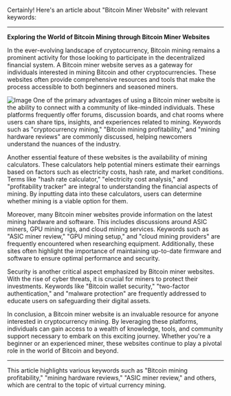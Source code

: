 Certainly! Here's an article about "Bitcoin Miner Website" with relevant keywords:

---

**Exploring the World of Bitcoin Mining through Bitcoin Miner Websites**

In the ever-evolving landscape of cryptocurrency, Bitcoin mining remains a prominent activity for those looking to participate in the decentralized financial system. A Bitcoin miner website serves as a gateway for individuals interested in mining Bitcoin and other cryptocurrencies. These websites often provide comprehensive resources and tools that make the process accessible to both beginners and seasoned miners.


![Image](https://github.com/user-attachments/assets/31692037-0104-4703-abd1-696b6a7dd41b)
One of the primary advantages of using a Bitcoin miner website is the ability to connect with a community of like-minded individuals. These platforms frequently offer forums, discussion boards, and chat rooms where users can share tips, insights, and experiences related to mining. Keywords such as "cryptocurrency mining," "Bitcoin mining profitability," and "mining hardware reviews" are commonly discussed, helping newcomers understand the nuances of the industry.

Another essential feature of these websites is the availability of mining calculators. These calculators help potential miners estimate their earnings based on factors such as electricity costs, hash rate, and market conditions. Terms like "hash rate calculator," "electricity cost analysis," and "profitability tracker" are integral to understanding the financial aspects of mining. By inputting data into these calculators, users can determine whether mining is a viable option for them.

Moreover, many Bitcoin miner websites provide information on the latest mining hardware and software. This includes discussions around ASIC miners, GPU mining rigs, and cloud mining services. Keywords such as "ASIC miner review," "GPU mining setup," and "cloud mining providers" are frequently encountered when researching equipment. Additionally, these sites often highlight the importance of maintaining up-to-date firmware and software to ensure optimal performance and security.

Security is another critical aspect emphasized by Bitcoin miner websites. With the rise of cyber threats, it is crucial for miners to protect their investments. Keywords like "Bitcoin wallet security," "two-factor authentication," and "malware protection" are frequently addressed to educate users on safeguarding their digital assets.

In conclusion, a Bitcoin miner website is an invaluable resource for anyone interested in cryptocurrency mining. By leveraging these platforms, individuals can gain access to a wealth of knowledge, tools, and community support necessary to embark on this exciting journey. Whether you're a beginner or an experienced miner, these websites continue to play a pivotal role in the world of Bitcoin and beyond.

--- 

This article highlights various keywords such as "Bitcoin mining profitability," "mining hardware reviews," "ASIC miner review," and others, which are central to the topic of virtual currency mining.
